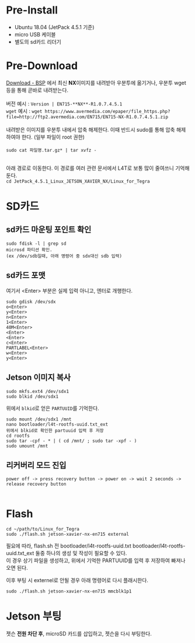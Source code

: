 # Pre-Install
* Ubuntu 18.04 (JetPack 4.5.1 기준)
* micro USB 케이블
* 별도의 sd카드 리더기

# Pre-Download
[Download - BSP](https://www.avermedia.com/professional/download/en715#ans_part|parentHorizontalTab3) 에서 최신 **NX**이미지를 내려받아 우분투에 옮기거나, 우분투 wget 등을 통해 곧바로 내려받는다.<br><br>
버전 예시 : ```Version | EN715-**NX**-R1.0.7.4.5.1```<br>
`wget` 예시 : ```wget https://www.avermedia.com/epaper/file_https.php?file=http://ftp2.avermedia.com/EN715/EN715-NX-R1.0.7.4.5.1.zip```
<br><br>
내려받은 이미지를 우분투 내에서 압축 해제한다. 이때 반드시 sudo를 통해 압축 해제 하여야 한다. (일부 파일이 root 권한)<br><br>
```sudo cat 파일명.tar.gz* | tar xvfz - ```<br><br>

아래 경로로 이동한다. 이 경로를 여러 관련 문서에서 L4T로 보통 많이 줄여쓰니 기억해둔다.<br>
```cd JetPack_4.5.1_Linux_JETSON_XAVIER_NX/Linux_for_Tegra```

# SD카드
## sd카드 마운팅 포인트 확인
```
sudo fdisk -l | grep sd
microsd 파티션 확인.
(ex /dev/sdb일때, 아래 명령어 중 sdx대신 sdb 입력)
```

## sd카드 포맷
여기서 \<Enter\> 부분은 실제 입력 아니고, 엔터로 개행한다.<br>
```
sudo gdisk /dev/sdx
o<Enter>
y<Enter>
n<Enter>
1<Enter>
40M<Enter>
<Enter>
<Enter>
c<Enter>
PARTLABEL<Enter>
w<Enter>
y<Enter>
```

## Jetson 이미지 복사
```
sudo mkfs.ext4 /dev/sdx1
sudo blkid /dev/sdx1
```

위에서 `blkid`로 얻은 `PARTUUID`를 기억한다.

```
sudo mount /dev/sdx1 /mnt
nano bootloader/l4t-rootfs-uuid.txt_ext
위에서 blkid로 확인한 partuuid 입력 후 저장
cd rootfs
sudo tar -cpf - * | ( cd /mnt/ ; sudo tar -xpf - )
sudo umount /mnt
```

## 리커버리 모드 진입
`power off -> press recovery button -> power on -> wait 2 seconds -> release recovery button` <br><br>
  
# Flash
```
cd ~/path/to/Linux_for_Tegra
sudo ./flash.sh jetson-xavier-nx-en715 external
```

필요에 따라, flash.sh 전 bootloader/l4t-rootfs-uuid.txt bootloader/l4t-rootfs-uuid.txt_ext 둘중 하나의 생성 및 작성이 필요할 수 있다.<br>
이 경우 상기 파일을 생성하고, 위에서 기억한 PARTUUID를 입력 후 저장하여 빠져나오면 된다.

이후 부팅 시 externel로 안될 경우 아래 명령어로 다시 플래시한다.

```sudo ./flash.sh jetson-xavier-nx-en715 mmcblk1p1```

# Jetson 부팅
젯슨 **전원 차단 후**, microSD 카드를 삽입하고, 젯슨을 다시 부팅한다.
